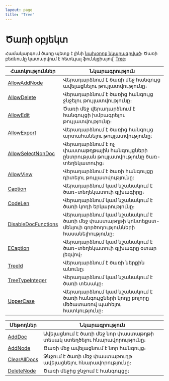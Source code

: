 ```yaml
---
layout: page
title: "Tree"
---
```

# Ծառի օբյեկտ 
Համակարգում ծառը պետք է լինի [նախօրոք նկարագրված](../Defs/Tree.html)։ Ծառի բեռնումը կատարվում է հետևյալ ֆունկցիայով՝ [Tree](Functions/SysDefManagment/Tree.html)։

|Հատկություններ|Նկարագրություն|
|--|--|
|[AllowAddNode](ASTree/AllowAddNode.md) | Վերադարձնում է ծառի մեջ հանգույց ավելացնելու թույլատվությունը։|
|[AllowDelete](ASTree/AllowDelete.md) | Վերադարձնում է ծառից հանգույց ջնջելու թույլատվությունը։|
|[AllowEdit](ASTree/AllowEdit.md) | Ծառի մեջ վերադարձնում է հանգույցի խմբագրելու թույլատվությունը։|
|[AllowExport](ASTREE/AllowExport.md) | Վերադարձնում է ծառից հանգույց արտահանելու թույլատվությունը։|
|[AllowSelectNonDoc](ASTREE/AllowSelectNonDoc.md) | Վերադարձնում է ոչ փաստաթղթային հանգույցների ընտրության թույլատվությունը ծառ-տեղեկատուից։|
|[AllowView](ASTREE/AllowView.md) | Վերադարձնում է ծառի հանգույցը դիտելու թույլատվությունը: |
|[Caption](ASTree/Caption.md) | Վերադարձնում կամ նշանակում է ծառ-տեղեկատուի գլխագիրը։|
|[CodeLen](ASTree/CodeLen.md) |Վերադարձնում կամ նշանակում է ծառի կոդի երկարությունը։|
|[DisableDocFunctions](ASTREE/DisableDocFunctions.md) |Վերադարձնում կամ նշանակում է ծառի մեջ փաստաթղթի կոնտեքստ-մենյուի գործողությունների հասանելիությունը։|
|[ECaption](ASTREE/ECaption.md) | Վերադարձնում կամ նշանակում է ծառ-տեղեկատուի գլխագրը օտար լեզվով։|
|[TreeId](ASTree/TreeId.md) | Վերադարձնում է ծառի ներքին անունը։|
|[TreeTypeInteger](ASTree/TreeTypeInteger.md) | Վերադարձնում կամ նշանակում է ծառի տեսակը։|
| [UpperCase](ASTREE/Uppercase.md) | Վերադարձնում կամ նշանակում է ծառի հանգույցների կոդը բոլորը մեծատառով պահելու հատկությունը։|

|Մեթոդներ|Նկարագրություն|
|--|--|
|[AddDoc](ASTREE/AddDoc.md) | Ավելացնում է ծառի մեջ նոր փաստաթղթի տեսակ ստեղծելու հնարավորությունը։|
|[AddNode](ASTREE/AddNode.md) | Ծառի մեջ ավելացնում է նոր հանգույց։|
|[ClearAllDocs](ASTREE/ClearAllDocs.md) |Ջնջում է ծառի մեջ փաստաթուղթ ավելացնելու հնարավորությունը։|
|[DeleteNode](ASTREE/DeleteNode.md) | Ծառի մեջից ջնջում է հանգույցը։|